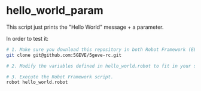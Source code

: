 # hello_world_param

This script just prints the "Hello World" message + a parameter.

In order to test it:

```sh
# 1. Make sure you download this repository in both Robot Framework (EEM) and Runtime Configurator servers.
git clone git@github.com:5GEVE/5geve-rc.git

# 2. Modify the variables defined in hello_world.robot to fit in your scenario.

# 3. Execute the Robot Framework script.
robot hello_world.robot
```
